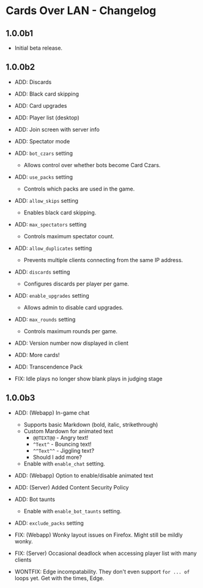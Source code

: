 # Cards Over LAN - Changelog

## 1.0.0b1

- Initial beta release.

## 1.0.0b2

- ADD: Discards
- ADD: Black card skipping
- ADD: Card upgrades
- ADD: Player list (desktop)
- ADD: Join screen with server info
- ADD: Spectator mode
- ADD: `bot_czars` setting
    - Allows control over whether bots become Card Czars.
- ADD: `use_packs` setting
    - Controls which packs are used in the game.
- ADD: `allow_skips` setting
    - Enables black card skipping.
- ADD: `max_spectators` setting
    - Controls maximum spectator count.
- ADD: `allow_duplicates` setting
    - Prevents multiple clients connecting from the same IP address.
- ADD: `discards` setting
    - Configures discards per player per game.
- ADD: `enable_upgrades` setting
    - Allows admin to disable card upgrades.
- ADD: `max_rounds` setting
    - Controls maximum rounds per game.
- ADD: Version number now displayed in client
- ADD: More cards!
- ADD: Transcendence Pack

- FIX: Idle plays no longer show blank plays in judging stage

## 1.0.0b3

- ADD: (Webapp) In-game chat
    - Supports basic Markdown (bold, italic, strikethrough)
    - Custom Mardown for animated text
        - `@@TEXT@@` - Angry text!
        - `^Text^` - Bouncing text!
        - `^^Text^^` - Jiggling text?
        - Should I add more?
    - Enable with `enable_chat` setting.
- ADD: (Webapp) Option to enable/disable animated text
- ADD: (Server) Added Content Security Policy
- ADD: Bot taunts
    - Enable with `enable_bot_taunts` setting.
- ADD: `exclude_packs` setting

- FIX: (Webapp) Wonky layout issues on Firefox. Might still be mildly wonky.
- FIX: (Server) Occasional deadlock when accessing player list with many clients

- WONTFIX: Edge incompatability. They don't even support `for ... of` loops yet. Get with the times, Edge.